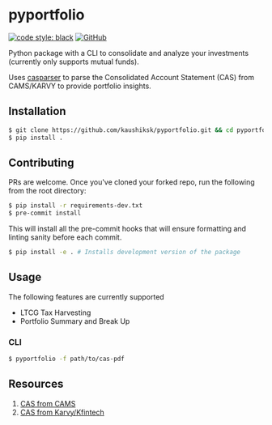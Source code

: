 # pyportfolio
[![code style: black](https://img.shields.io/badge/code%20style-black-000000.svg)](https://github.com/psf/black)
[![GitHub](https://img.shields.io/github/license/kaushiksk/pyportfolio)](https://github.com/kaushiksk/pyportfolio/blob/main/LICENSE)

Python package with a CLI to consolidate and analyze your investments (currently only supports mutual funds).

Uses [casparser](https://github.com/codereverser/casparser) to parse the Consolidated Account Statement (CAS) from CAMS/KARVY to provide portfolio insights.

## Installation
```bash
$ git clone https://github.com/kaushiksk/pyportfolio.git && cd pyportfolio
$ pip install .
```

## Contributing
PRs are welcome. Once you've cloned your forked repo, run the following from the root directory:
```bash
$ pip install -r requirements-dev.txt
$ pre-commit install
```
This will install all the pre-commit hooks that will ensure formatting and linting sanity before each commit.
```bash
$ pip install -e . # Installs development version of the package
```

## Usage
The following features are currently supported
 - LTCG Tax Harvesting
 - Portfolio Summary and Break Up

### CLI
```bash
$ pyportfolio -f path/to/cas-pdf
```

## Resources
1. [CAS from CAMS](https://new.camsonline.com/Investors/Statements/Consolidated-Account-Statement)
2. [CAS from Karvy/Kfintech](https://mfs.kfintech.com/investor/General/ConsolidatedAccountStatement)
